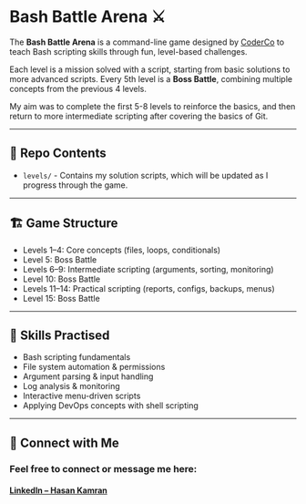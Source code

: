 # Bash Battle Arena ⚔️  

The **Bash Battle Arena** is a command-line game designed by [CoderCo](https://coderco.io/) to teach Bash scripting skills through fun, level-based challenges.

Each level is a mission solved with a script, starting from basic solutions to more advanced scripts. Every 5th level is a **Boss Battle**, combining multiple concepts from the previous 4 levels. 

My aim was to complete the first 5-8 levels to reinforce the basics, and then return to more intermediate scripting after covering the basics of Git.

---

## 📂 Repo Contents
- `levels/` - Contains my solution scripts, which will be updated as I progress through the game.

---

## 🏗️ Game Structure
- Levels 1–4: Core concepts (files, loops, conditionals)  
- Level 5: Boss Battle  
- Levels 6–9: Intermediate scripting (arguments, sorting, monitoring)  
- Level 10: Boss Battle  
- Levels 11–14: Practical scripting (reports, configs, backups, menus)  
- Level 15: Boss Battle  

---

## 🚀 Skills Practised  
- Bash scripting fundamentals  
- File system automation & permissions  
- Argument parsing & input handling  
- Log analysis & monitoring  
- Interactive menu-driven scripts  
- Applying DevOps concepts with shell scripting  

---

## 🔗 Connect with Me

### Feel free to connect or message me here:  
#### [LinkedIn – Hasan Kamran](https://www.linkedin.com/in/hasankamrandev)
